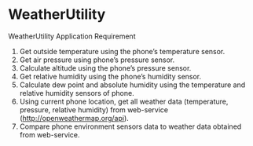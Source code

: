 # WeatherUtility

WeatherUtility Application Requirement  

1.	Get outside temperature using the phone’s temperature sensor.  
2.	Get air pressure using phone’s pressure sensor.  
3.	Calculate altitude using the phone’s pressure sensor.  
4.	Get relative humidity using the phone’s humidity sensor.  
5.	Calculate dew point and absolute humidity using the temperature and relative humidity sensors of phone.  
6.	Using current phone location, get all weather data (temperature, pressure, relative humidity) from web-service (http://openweathermap.org/api).  
7.	Compare phone environment sensors data to weather data obtained from web-service.
